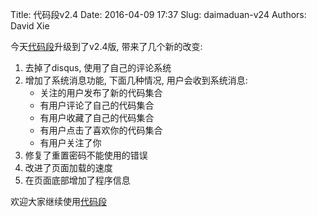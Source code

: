 Title: 代码段v2.4
Date: 2016-04-09 17:37
Slug: daimaduan-v24
Authors: David Xie

今天[代码段](https://daimaduan.com)升级到了v2.4版, 带来了几个新的改变:

1. 去掉了disqus, 使用了自己的评论系统
2. 增加了系统消息功能, 下面几种情况, 用户会收到系统消息:
    * 关注的用户发布了新的代码集合
    * 有用户评论了自己的代码集合
    * 有用户收藏了自己的代码集合
    * 有用户点击了喜欢你的代码集合
    * 有用户关注了你
3. 修复了重置密码不能使用的错误
4. 改进了页面加载的速度
5. 在页面底部增加了程序信息

欢迎大家继续使用[代码段](https://daimaduan.com)
